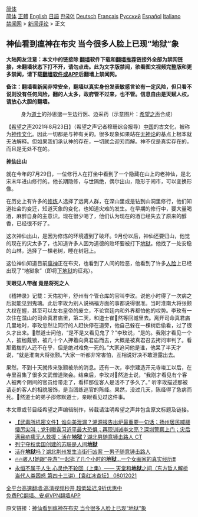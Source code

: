  <!-- 面包屑导航 --> <div class="breadcrumb"><!-- GTranslate: https://gtranslate.io/ -->  <div class="switcher notranslate">  <div class="selected">  <a href="#" onclick="return false;"> 简体</a>  </div>  <div class="option">  <a href="https://www.bannedbook.org" onclick="doGTranslate('zh-CN|zh-CN');jQuery('div.switcher div.selected a').html(jQuery(this).html());return false;" title="简体中文" class="nturl selected"> 简体</a>  <a href="https://www.bannedbook.org/zh-tw/" onclick="doGTranslate('zh-CN|zh-TW');jQuery('div.switcher div.selected a').html(jQuery(this).html());return false;" title="繁體中文" class="nturl"> 正體</a>  <a href="https://www.bannedbook.org/en/" onclick="doGTranslate('zh-CN|en');jQuery('div.switcher div.selected a').html(jQuery(this).html());return false;" title="English" class="nturl"> English</a>  <a href="https://www.bannedbook.org/ja/" onclick="doGTranslate('zh-CN|ja');jQuery('div.switcher div.selected a').html(jQuery(this).html());return false;" title="日本語" class="nturl"> 日語</a>  <a href="https://www.bannedbook.org/ko/" onclick="doGTranslate('zh-CN|ko');jQuery('div.switcher div.selected a').html(jQuery(this).html());return false;" title="한국어" class="nturl"> 한국어</a>  <a href="https://www.bannedbook.org/de/" onclick="doGTranslate('zh-CN|de');jQuery('div.switcher div.selected a').html(jQuery(this).html());return false;" title="Deutsch" class="nturl"> Deutsch</a>  <a href="https://www.bannedbook.org/fr/" onclick="doGTranslate('zh-CN|fr');jQuery('div.switcher div.selected a').html(jQuery(this).html());return false;" title="Français" class="nturl"> Français</a>  <a href="https://www.bannedbook.org/ru/" onclick="doGTranslate('zh-CN|ru');jQuery('div.switcher div.selected a').html(jQuery(this).html());return false;" title="Русский" class="nturl"> Русский</a>  <a href="https://www.bannedbook.org/es/" onclick="doGTranslate('zh-CN|es');jQuery('div.switcher div.selected a').html(jQuery(this).html());return false;" title="Español" class="nturl"> Español</a>  <a href="https://www.bannedbook.org/it/" onclick="doGTranslate('zh-CN|it');jQuery('div.switcher div.selected a').html(jQuery(this).html());return false;" title="Italiano" class="nturl"> Italiano</a>  </div>  </div>      <div class='breadcrumb-sub'><!-- Breadcrumb NavXT 6.3.0 --> <a href="https://www.bannedbook.org/" class="home">禁闻网</a> &gt; <a href="https://www.bannedbook.org/bnews/comments/" class="category">新闻评论</a> &gt; 正文</div></div><h2>神仙看到瘟神在布灾 当今很多人脸上已现“地狱“象</h2> <p class="notice"><b>大陆网友注意：本文中的链接除 <a href="https://github.com/bannedbook/fanqiang" >翻墙</a>软件下载和<a href="https://github.com/killgcd/justmysocks/blob/master/README.md">翻墙推荐</a>链接外全部为禁网链接，未翻墙状态下打不开，请勿点击。此为文字版禁闻，欲看图文视频完整版和更多禁闻，请下载<a href="https://github.com/bannedbook/fanqiang">翻墙软件或APP</a>后翻墙上禁闻网。</p><p>备注：翻墙看新闻非常安全，翻墙以真实身份发表敏感言论有一定风险，但只看不说则没有任何风险，翻的人太多，政府管不过来，也不管。信息自由是天赋人权，请放心大胆的翻墙。</b></p>  <div class="entry"> <figure> <p><figcaption>身为<a href="https://www.bannedbook.org/bnews/tag/%E9%81%93%E5%A3%AB/" class="st_tag internal_tag" rel="tag" title="标签 道士 下的日志">道士</a>的孙思邈一生边行医、边采药（示意图片：<a href="https://www.bannedbook.org/bnews/tag/%e5%b8%8c%e6%9c%9b%e4%b9%8b%e5%a3%b0/" class="st_tag internal_tag" rel="tag" title="标签 希望之声 下的日志">希望之声</a>合成）</figcaption></figure> <p>【<span class='wp_keywordlink_affiliate'><a href="https://www.soundofhope.org" title="希望之声" target="_blank">希望之声</a></span>2021年8月23日】（希望之声记者穆珊综合报导）<span class='wp_keywordlink_affiliate'><a href="https://www.bannedbook.org/" title="中国" target="_blank">中国</a></span>的古文化，被称为<span class='wp_keywordlink'><a href="https://www.bannedbook.org/forum3/topic152.html" title="神传文化" target="_blank">神传文化</a></span>。因此一切都是与神有关的。很多现象如果站在<a href="https://www.bannedbook.org/bnews/tag/%e6%97%a0%e7%a5%9e%e8%ae%ba/" class="st_tag internal_tag" rel="tag" title="标签 无神论 下的日志">无神论</a>的基点上根本就无法解释。但如果我们承认神的存在，一切就会迎刃而解。神不仅是真实存在的，而且是无处不在的。</p> <p><strong><a href="https://www.bannedbook.org/bnews/tag/%e7%a5%9e%e4%bb%99/" class="st_tag internal_tag" rel="tag" title="标签 神仙 下的日志">神仙</a>出山</strong></p> <p>就在今年的7月29日，一位修行人在打坐中看到了一个隐藏在山上的老神仙，是北宋末年进山修行的。他长期隐修，与世隔绝，偶尔出山，隐形于闹市，可以变换形像。</p>  <p>在历史上有许多的<span class='wp_keywordlink'><a href="https://www.qi-gong.me/" title="气功修炼网" target="_blank">修炼</a></span>人选择了远离人群，在深山里或是钻到山洞里修行，他们知道社会的变迁，知道天象的变化，也知道灾难的发生。在早期的修行中，要大量喝酒，麻醉自身的主意识。现在很少喝了，他们认为现在的酒已经失去了原来的醇香，已经很不好了。</p> <p>这次神仙出山，是因为修炼的环境遭到了破坏。9月份以后，神仙还要归山，他觉的现在的灾太多了，也知道许多人因为道德的败坏要被打下<a href="https://www.bannedbook.org/bnews/tag/%e5%9c%b0%e7%8b%b1/" class="st_tag internal_tag" rel="tag" title="标签 地狱 下的日志">地狱</a>。他找了一处安稳的山林，选择了一棵老树，睡在树冠上。</p> <p>这位神仙知道目前<a href="https://www.bannedbook.org/bnews/tag/%e7%98%9f%e7%a5%9e/" class="st_tag internal_tag" rel="tag" title="标签 瘟神 下的日志">瘟神</a>正在布灾，也看到了人间的险恶，他看到了许多<a href="https://www.bannedbook.org/bnews/tag/%E4%BA%BA%E8%84%B8/" class="st_tag internal_tag" rel="tag" title="标签 人脸 下的日志">人脸</a>上已经出现了“地狱象”（即将<a href="https://www.bannedbook.org/bnews/tag/%e4%b8%8b%e5%9c%b0%e7%8b%b1/" class="st_tag internal_tag" rel="tag" title="标签 下地狱 下的日志">下地狱</a>的征兆）。</p>  <p><strong>天眼见人带枷 竟是将死之人</strong></p> <p>《稽神录》记载：天佑初年，舒州有个管仓库的官叫李玫。说他小时得了一次病之后就能见到鬼魂。此后李玫为别人说祸福方面的事都说得很准。当时淮南大将张颢大权在握，甚至可以左右皇帝的废立，不论宫廷内和外界都怕他的权势。李玫有一次住在灊山的司命真君庙里，第二天，和道士崔𦈎然等回城里去。离开司命真君庙几里地时，李玫忽然让同行的人赶快停在道旁，他自己躲在一棵树后偷看，过了很久才出来。𦈎然道士问他，“是不是又看见鬼了？”李玫说，“是的。我刚才看见一个人，披枷戴锁，被几十个人押着向真君庙而去，大概是被真君召去拷问审判了。看那戴枷的人还不在乎，但是绝对难免一死的。”大家追问他是谁，他呆了半天才说，“就是淮南大将张颢。”大家一听都非常害怕，互相说好决不敢泄露出去。</p> <p>果然，不到十天就传来张颢被杀的消息。还有一次，李宗建造开元寺竣工以后，在寺里召集了很多文武僧道聚会。结束后，李玫对𦈎然道士说，“我刚才看见有个客人被两个阴间的官员给带走了，看样那位客人是活不了多久了。” 听李玫描述那被请走的客人的相貌服饰，是当团练巡官的陈绛。果然，没过几天，陈绛得了急病而死。𦈎然道士的弟子邵修默道士，亲眼看见过这件事。</p>  <p>本文章或节目经希望之声编辑制作，转载请注明希望之声并包含原文标题及链接。 </p> <ul class='op-related-articles' title='相关阅读'> <li><a href='https://www.bannedbook.org/bnews/bannedvideo/20210811/1604212.html' target='_blank'>【武毒所机密文件】谁向美泄漏？溯源报告出炉最重要一句话；扬州居民喊楼悽厉尖叫；党刊曝露习近平最大恐惧；再现训诫李文亮？深圳警察上门；灾后满目疮痍无人救援；活在<b>地狱</b>？湖北男随意锤击路人 CT</a></li> <li><a href='https://www.bannedbook.org/bnews/lifebaike/20210811/1604082.html' target='_blank'>列宁夺权卖国创建的苏联是人间<b>地狱</b></a></li> <li><a href='https://www.bannedbook.org/bnews/cbnews/20210809/1603295.html' target='_blank'>活在<b>地狱</b>吗？湖北荆州发生当街行凶案 一男子随意锤击路人</a></li> <li><a href='https://www.bannedbook.org/bnews/bannedvideo/20210805/1600485.html' target='_blank'>🔥🔥骇人❗她跟“导游”一起逛了几个小时的<b>地狱</b>...一个女画家的真实经历❗❗</a></li> <li><a href='https://www.bannedbook.org/bnews/comments/20210801/1598276.html' target='_blank'>永恒不属于人生  心灵绝不轮回（上集）—— 天堂和<b>地狱</b>之间（东方哲人解析当代人类困惑  第四十三讲）【袁红冰杏坛】 08012021</a></li> </ul> <p class="texttj"> <a href="https://github.com/bannedbook/fanqiang/wiki/V2ray%E6%9C%BA%E5%9C%BA" target="_blank">全平台高速翻墙:高清视频秒开,超低延迟,9折优惠中</a><br/> <a href="https://github.com/bannedbook/fanqiang/wiki/%E7%A6%81%E9%97%BB%E7%BD%91%E5%AE%89%E5%8D%93%E7%BF%BB%E5%A2%99%E6%96%B0%E9%97%BBAPP" target="_blank">免费PC翻墙、安卓VPN翻墙APP</a></p><p>原文链接：<a class="src_link"  href="https://www.soundofhope.org/post/538172" target="_blank">神仙看到瘟神在布灾 当今很多人脸上已现“地狱“象</a></p> <a name='sharetosocial'></a>  <div style="margin-bottom:5px;padding-bottom:5px;clear:both"> <div id="archive-pix-1" class="banner-ads"> <!-- AuctionX Display platform tag START --> <div id="26318x728x90x621x_ADSLOT2" clicktrack="%%CLICK_URL_ESC%%"></div> <!-- AuctionX Display platform tag END --> </div> <div id="archive-pix-2" class="banner-ads"> <!-- AuctionX Display platform tag START --> <div id="26315x300x250x621x_ADSLOT2" clicktrack="%%CLICK_URL_ESC%%"></div> <!-- AuctionX Display platform tag END --> </div> </div>  <div id="archive-pix-1" class="banner-ads"> <!-- AuctionX Display platform tag START --> <div id="26318x728x90x621x_ADSLOT3" clicktrack="%%CLICK_URL_ESC%%"></div> <!-- AuctionX Display platform tag END --> </div> </div><!--END ENTRY--> 